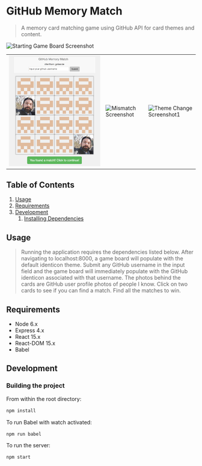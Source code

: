 # GitHub Memory Match

> A memory card matching game using GitHub API for card themes and content.

![Starting Game Board Screenshot](http://res.cloudinary.com/glitchblips/image/upload/c_scale,h_763/v1492101973/game-board_copy_d3wglv.png "Starting Game Board")

| | | |
| ------------ | ------------ | ------------ |
| ![Match Found Screenshot](/screenshots/found-match.png?raw=true "Match Found") | ![Mismatch Screenshot](/screenshots/mistmatch.png?raw=true "Mismatch") | ![Theme Change Screenshot1](/screenshots/nrr20-nebula.png?raw=true "Identicon Theme Change") | ![Theme Change Screenshot2](/screenshots/nrr20-nebula.png?raw=true "Identicon Theme Change") |

## Table of Contents

1. [Usage](#Usage)
1. [Requirements](#requirements)
1. [Development](#development)
    1. [Installing Dependencies](#installing-dependencies)

## Usage

> Running the application requires the dependencies listed below.  After navigating to localhost:8000, a game board will populate with the default identicon theme.  Submit any GitHub username in the input field and the game board will immediately populate with the GitHub identicon associated with that username.  The photos behind the cards are GitHub user profile photos of people I know.  Click on two cards to see if you can find a match.  Find all the matches to win.

## Requirements

- Node 6.x
- Express 4.x
- React 15.x
- React-DOM 15.x
- Babel

## Development

### Building the project

From within the root directory:

```sh
npm install
```

To run Babel with watch activated:

```sh
npm run babel
```

To run the server:

```sh
npm start
```
